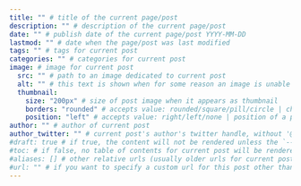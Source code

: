 ```yaml
---
title: "" # title of the current page/post
description: "" # description of the current page/post
date: "" # publish date of the current page/post YYYY-MM-DD
lastmod: "" # date when the page/post was last modified
tags: "" # tags for current post
categories: "" # categories for current post
image: # image for current post
  src: "" # path to an image dedicated to current post
  alt: "" # this text is shown when for some reason an image is unable to load
  thumbnail:
    size: "200px" # size of post image when it appears as thumbnail
    borders: "rounded" # accepts value: rounded/square/pill/circle | choose the border radius of posts' images when they appear as thumbnails | optional | default: "rounded"
    position: "left" # accepts value: right/left/none | position of a post's image, when it appears as a thumbnail in a list (say) on landing page. regardless of "right" or "left", it looks the same on mobile-view. | optional | default: "left"
author: "" # author of current post
author_twitter: "" # current post's author's twitter handle, without '@'
#draft: true # if true, the content will not be rendered unless the `--buildDrafts` flag is passed to the `hugo` command
#toc: # if false, no table of contents for current post will be rendered
#aliases: [] # other relative urls (usually older urls for current post) which you would like to redirect to this post
#url: "" # if you want to specify a custom url for this post other than the one automatically generated by hugo based on content directory structure
---
```

